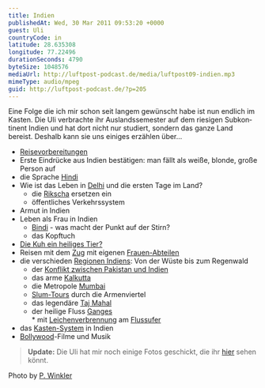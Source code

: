 ```yaml
---
title: Indien
publishedAt: Wed, 30 Mar 2011 09:53:20 +0000
guest: Uli
countryCode: in
latitude: 28.635308
longitude: 77.22496
durationSeconds: 4790
byteSize: 1048576
mediaUrl: http://luftpost-podcast.de/media/luftpost09-indien.mp3
mimeType: audio/mpeg
guid: http://luftpost-podcast.de/?p=205
---
```


Eine Folge die ich mir schon seit langem gewünscht habe ist nun endlich im Kasten. Die Uli verbrachte ihr Auslandssemester auf dem riesigen Subkon­tinent Indien und hat dort nicht nur studiert, sondern das ganze Land bereist. Deshalb kann sie uns einiges erzählen über... 
* [Reisevorbereitungen](http://wikitravel.org/de/Indien#Anreise)
* Erste Eindrücke aus Indien bestätigen: man fällt als weiße, blonde, große Person auf
* die Sprache [Hindi](http://de.wikipedia.org/wiki/Hindi)
* Wie ist das Leben in [Delhi](http://farm6.static.flickr.com/5104/5602857219%5Fef54460007%5Fb.jpg) und die ersten Tage im Land?  
   * die [Rikscha](http://de.wikipedia.org/wiki/Rikscha) ersetzen ein  
   * öffentliches Verkehrssystem
* Armut in Indien
* Leben als Frau in Indien  
   * [Bindi](http://de.wikipedia.org/wiki/Bindi) \- was macht der Punkt auf der Stirn?  
   * das Kopftuch
* [Die Kuh ein heiliges Tier?](http://www.rajasthan-indien-reise.de/indien/tiere-heilige-kuh.html)
* Reisen mit dem [Zug](http://diepresse.com/images/uploads//5/f/b/472571/u%5FSymbolbild%5FZug%5Fin%5FIndien.jpg) mit eigenen [Frauen-Abteilen](http://farm6.static.flickr.com/5063/5603445868%5F59ee6d03a7%5Fb.jpg)
* die verschieden [Regionen Indiens](http://iguide.travel/illustrations/India-6.png): Von der Wüste bis zum Regenwald  
   * der [Konflikt zwischen Pakistan und Indien](http://blog.fefe.de/?ts=b36daa29)  
   * das arme [Kalkutta](http://de.wikipedia.org/wiki/Kalkutta)  
   * die Metropole [Mumbai](http://de.wikipedia.org/wiki/Mumbai)  
   * [Slum-Tours](http://www.realitytoursandtravel.com/slumtours.html) durch die Armenviertel  
   * das legendäre [Taj Mahal](http://de.wikipedia.org/wiki/Taj%5FMahal)  
   * der heilige Fluss [Ganges](http://farm6.static.flickr.com/5110/5603441336%5Fda66a6535b%5Fb.jpg)  
         * mit [Leichenverbrennung](http://www.indienerlebnis.de/g11/vaa40.jpg) am [Flussufer](http://www.indienerlebnis.de/g11/bvaa40.html)
* das [Kasten-System](http://www.klett.de/sixcms/media.php/76/kastensystem.jpg) in Indien
* [Bollywood](http://de.wikipedia.org/wiki/Hindi-Film)\-Filme und Musik

> **Update:** Die Uli hat mir noch einige Fotos geschickt, die ihr [hier](http://www.flickr.com/photos/danielbuechele/sets/72157626336273645/detail/ "Flickr Fotoalbum") sehen könnt.

Photo by [P. Winkler](http://www.flickr.com/photos/pwinker/)
